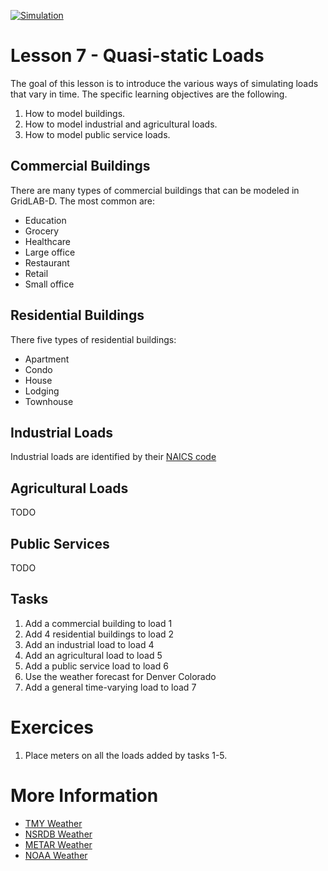 [![Simulation](../../actions/workflows/main.yml/badge.svg)](../../actions/workflows/main.yml)

# Lesson 7 - Quasi-static Loads

The goal of this lesson is to introduce the various ways of simulating loads that vary in time.  The specific learning objectives are the following.

1. How to model buildings.
2. How to model industrial and agricultural loads.
3. How to model public service loads.

## Commercial Buildings

There are many types of commercial buildings that can be modeled in GridLAB-D. The most common are:
- Education
- Grocery
- Healthcare
- Large office
- Restaurant
- Retail
- Small office

## Residential Buildings

There five types of residential buildings:
- Apartment
- Condo
- House
- Lodging
- Townhouse

## Industrial Loads

Industrial loads are identified by their [NAICS code](https://naics.org/)

## Agricultural Loads

TODO

## Public Services

TODO

## Tasks

1. Add a commercial building to load 1
2. Add 4 residential buildings to load 2
3. Add an industrial load to load 4
4. Add an agricultural load to load 5
5. Add a public service load to load 6
6. Use the weather forecast for Denver Colorado
7. Add a general time-varying load to load 7

# Exercices

1. Place meters on all the loads added by tasks 1-5.

# More Information

* [TMY Weather](https://docs.gridlabd.us/index.html?owner=arras-energy&project=gridlabd&branch=master&folder=/Subcommand&doc=/Subcommand/Weather.md)
* [NSRDB Weather](https://docs.gridlabd.us/index.html?owner=arras-energy&project=gridlabd&branch=master&folder=/Utilities&doc=/Utilities/Nsrdb_weather.md)
* [METAR Weather](https://docs.gridlabd.us/)
* [NOAA Weather](https://docs.gridlabd.us/index.html?owner=arras-energy&project=gridlabd&branch=master&folder=/Utilities&doc=/Utilities/Noaa_forecast.md)
